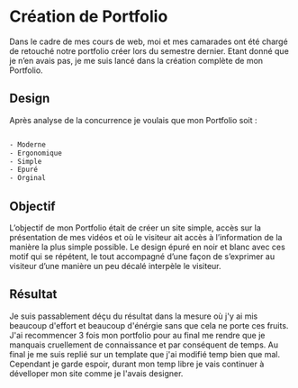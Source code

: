 # Création de Portfolio

Dans le cadre de mes cours de web, moi et mes camarades ont été chargé de retouché notre portfolio créer lors du semestre dernier. Etant donné que je n’en avais pas, je me suis lancé dans la création complète de mon Portfolio.

## Design

Après analyse de la concurrence je voulais que mon Portfolio soit :

```bash

- Moderne
- Ergonomique
- Simple
- Epuré
- Orginal

```

## Objectif

L’objectif de mon Portfolio était de créer un site simple, accès sur la présentation de mes vidéos et où le visiteur ait accès à l’information de la manière la plus simple possible. Le design épuré en noir et blanc avec ces motif qui se répétent, le tout accompagné d’une façon de s’exprimer au visiteur d’une manière un peu décalé interpèle le visiteur.

## Résultat

Je suis passablement déçu du résultat dans la mesure où j'y ai mis beaucoup d'effort et beaucoup d'énérgie sans que cela ne porte ces fruits. J'ai recommencer 3 fois mon portfolio pour au final me rendre que je manquais cruellement de connaissance et par conséquent de temps. Au final je me suis replié sur un template que j'ai modifié temp bien que mal. Cependant je garde espoir, durant mon temp libre je vais continuer à dévelloper mon site comme je l'avais designer.
